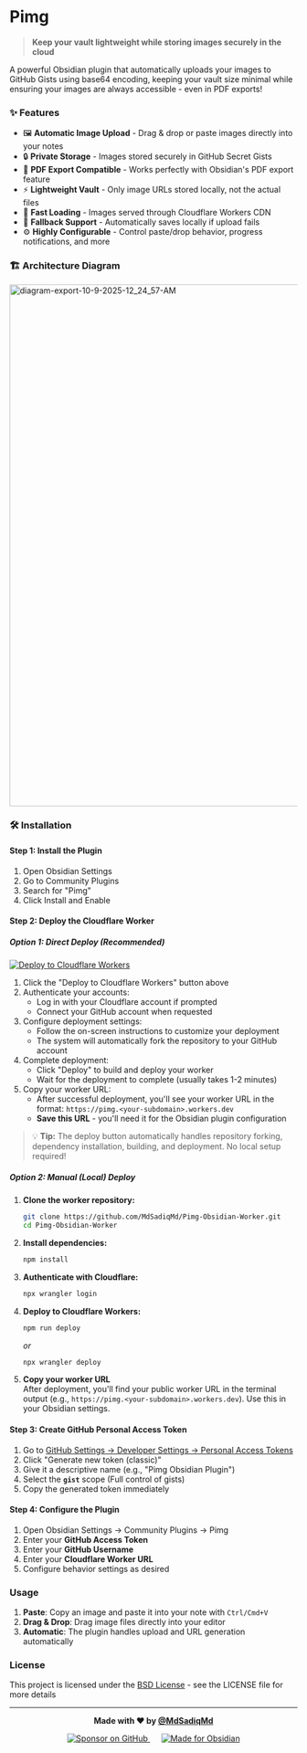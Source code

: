 # Pimg

> **Keep your vault lightweight while storing images securely in the cloud**

A powerful Obsidian plugin that automatically uploads your images to GitHub Gists using base64 encoding, keeping your vault size minimal while ensuring your images are always accessible - even in PDF exports!

### ✨ Features
- 🖼️ **Automatic Image Upload** - Drag & drop or paste images directly into your notes
- 🔒 **Private Storage** - Images stored securely in GitHub Secret Gists  
- 📄 **PDF Export Compatible** - Works perfectly with Obsidian's PDF export feature
- ⚡ **Lightweight Vault** - Only image URLs stored locally, not the actual files
- 🚀 **Fast Loading** - Images served through Cloudflare Workers CDN
- 🔄 **Fallback Support** - Automatically saves locally if upload fails
- ⚙️ **Highly Configurable** - Control paste/drop behavior, progress notifications, and more

### 🏗️ Architecture Diagram
<img width="1594" height="914" alt="diagram-export-10-9-2025-12_24_57-AM" src="https://github.com/user-attachments/assets/d267e1f4-ae19-4cf9-a531-57db24d5379f" />

### 🛠️ Installation

#### Step 1: Install the Plugin
1. Open Obsidian Settings
2. Go to Community Plugins
3. Search for "Pimg"
4. Click Install and Enable

#### Step 2: Deploy the Cloudflare Worker

##### **Option 1: Direct Deploy (Recommended)**

[![Deploy to Cloudflare Workers](https://deploy.workers.cloudflare.com/button)](https://deploy.workers.cloudflare.com/?url=https://github.com/MdSadiqMd/Pimg-Obsidian-Worker)

1. Click the "Deploy to Cloudflare Workers" button above
2. Authenticate your accounts:
   - Log in with your Cloudflare account if prompted
   - Connect your GitHub account when requested
3. Configure deployment settings:
   - Follow the on-screen instructions to customize your deployment
   - The system will automatically fork the repository to your GitHub account
4. Complete deployment:
   - Click "Deploy" to build and deploy your worker
   - Wait for the deployment to complete (usually takes 1-2 minutes)
5. Copy your worker URL:
   - After successful deployment, you'll see your worker URL in the format: `https://pimg.<your-subdomain>.workers.dev`
   - **Save this URL** - you'll need it for the Obsidian plugin configuration

> 💡 **Tip:** The deploy button automatically handles repository forking, dependency installation, building, and deployment. No local setup required!


##### **Option 2: Manual (Local) Deploy**

1. **Clone the worker repository:**
   ```bash
   git clone https://github.com/MdSadiqMd/Pimg-Obsidian-Worker.git
   cd Pimg-Obsidian-Worker
   ```

2. **Install dependencies:**
   ```bash
   npm install
   ```

3. **Authenticate with Cloudflare:**
   ```bash
   npx wrangler login
   ```

4. **Deploy to Cloudflare Workers:**
   ```bash
   npm run deploy
   ```
   _or_
   ```bash
   npx wrangler deploy
   ```

5. **Copy your worker URL**  
   After deployment, you'll find your public worker URL in the terminal output (e.g., `https://pimg.<your-subdomain>.workers.dev`). Use this in your Obsidian settings.

#### Step 3: Create GitHub Personal Access Token
1. Go to [GitHub Settings → Developer Settings → Personal Access Tokens](https://github.com/settings/tokens)
2. Click "Generate new token (classic)"
3. Give it a descriptive name (e.g., "Pimg Obsidian Plugin")
4. Select the **`gist`** scope (Full control of gists)
5. Copy the generated token immediately

#### Step 4: Configure the Plugin
1. Open Obsidian Settings → Community Plugins → Pimg
2. Enter your **GitHub Access Token**
3. Enter your **GitHub Username**
4. Enter your **Cloudflare Worker URL**
5. Configure behavior settings as desired

### Usage
1. **Paste**: Copy an image and paste it into your note with `Ctrl/Cmd+V`
2. **Drag & Drop**: Drag image files directly into your editor
3. **Automatic**: The plugin handles upload and URL generation automatically

### License
This project is licensed under the [BSD License](LICENSE) - see the LICENSE file for more details

---

<p align="center">
  <strong>Made with ❤️ by <a href="https://x.com/Md_Sadiq_Md">@MdSadiqMd</a></strong>
</p>

<p align="center">
  <a href="https://github.com/sponsors/MdSadiqMd">
    <img src="https://img.shields.io/badge/Sponsor-❤️-ff69b4?style=for-the-badge&logo=github-sponsors" alt="Sponsor on GitHub">
  </a>
  &nbsp;&nbsp;&nbsp;&nbsp;
  <a href="https://obsidian.md">
    <img src="https://img.shields.io/badge/Made%20for-Obsidian-8b6cef?style=for-the-badge&logo=obsidian" alt="Made for Obsidian">
  </a>
</p>
